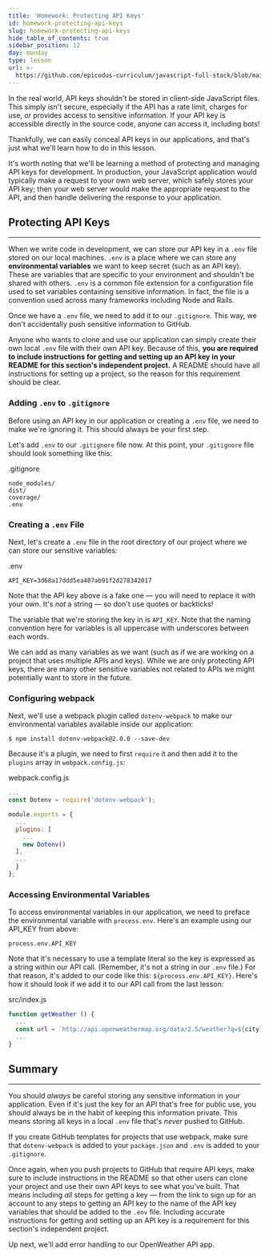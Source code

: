 ```yaml
---
title: 'Homework: Protecting API Keys'
id: homework-protecting-api-keys
slug: homework-protecting-api-keys
hide_table_of_contents: true
sidebar_position: 12
day: monday
type: lesson
url: >-
  https://github.com/epicodus-curriculum/javascript-full-stack/blob/main/0h_managing_api_keys.md
---
```


In the real world, API keys shouldn't be stored in client-side JavaScript files. This simply isn't secure, especially if the API has a rate limit, charges for use, or provides access to sensitive information. If your API key is accessible directly in the source code, anyone can access it, including bots!

Thankfully, we can easily conceal API keys in our applications, and that's just what we'll learn how to do in this lesson. 

It's worth noting that we'll be learning a method of protecting and managing API keys for development. In production, your JavaScript application would typically make a request to your own web server, which safely stores your API key; then your web server would make the appropriate request to the API, and then handle delivering the response to your application. 

## Protecting API Keys
--- 

When we write code in development, we can store our API key in a `.env` file stored on our local machines. `.env` is a place where we can store any **environmental variables** we want to keep secret (such as an API key). These are variables that are specific to your environment and shouldn't be shared with others. `.env` is a common file extension for a configuration file used to set variables containing sensitive information. In fact, the file is a convention used across many frameworks including Node and Rails.

Once we have a `.env` file, we need to add it to our `.gitignore`. This way, we don't accidentally push sensitive information to GitHub.

Anyone who wants to clone and use our application can simply create their own local `.env` file with their own API key. Because of this, **you are required to include instructions for getting and setting up an API key in your README for this section's independent project.** A README should have all instructions for setting up a project, so the reason for this requirement should be clear. 

### Adding `.env` to `.gitignore`

Before using an API key in our application or creating a `.env` file, we need to make we're ignoring it. This should always be your first step. 

Let's add `.env` to our `.gitignore` file now. At this point, your `.gitignore` file should look something like this:

<div class="filename">.gitignore</div>

```
node_modules/
dist/
coverage/
.env
```

### Creating a `.env` File

Next, let's create a `.env` file in the root directory of our project where we can store our sensitive variables:

<div class="filename">.env</div>

```
API_KEY=3d68a17ddd5ea407ab91f2d278342017
```

Note that the API key above is a fake one — you will need to replace it with your own. It's _not_ a string — so don't use quotes or backticks!

The variable that we're storing the key in is `API_KEY`. Note that the naming convention here for variables is all uppercase with underscores between each words.

We can add as many variables as we want (such as if we are working on a project that uses multiple APIs and keys). While we are only protecting API keys, there are many other sensitive variables not related to APIs we might potentially want to store in the future. 

### Configuring webpack

Next, we'll use a webpack plugin called `dotenv-webpack` to make our environmental variables available inside our application:

```shell
$ npm install dotenv-webpack@2.0.0 --save-dev
```

Because it's a plugin, we need to first `require` it and then add it to the `plugins` array in `webpack.config.js`:

<div class="filename">webpack.config.js</div>

```js
...
const Dotenv = require('dotenv-webpack');

module.exports = {
  ...
  plugins: [
    ...
    new Dotenv()
  ],
  ...
  }
};
```

### Accessing Environmental Variables

To access environmental variables in our application, we need to preface the environmental variable with `process.env`. Here's an example using our API_KEY from above:

```shell
process.env.API_KEY
```

Note that it's necessary to use a template literal so the key is expressed as a string within our API call. (Remember, it's not a string in our `.env` file.) For that reason, it's added to our code like this: `${process.env.API_KEY}`. Here's how it should look if we add it to our API call from the last lesson:

<div class="filename">src/index.js</div>

```javascript
function getWeather () {
  ...
  const url = `http://api.openweathermap.org/data/2.5/weather?q=${city}&appid=${process.env.API_KEY}`
  ...
}
```

## Summary
---

You should _always_ be careful storing any sensitive information in your application. Even if it's just the key for an API that's free for public use, you should always be in the habit of keeping this information private. This means storing all keys in a local `.env` file that's _never_ pushed to GitHub. 

If you create GitHub templates for projects that use webpack, make sure that `dotenv-webpack` is added to your `package.json` and `.env` is added to your `.gitignore`. 

Once again, when you push projects to GitHub that require API keys, make sure to include instructions in the README so that other users can clone your project and use their own API keys to see what you've built. That means including _all_ steps for getting a key — from the link to sign up for an account to any steps to getting an API key to the name of the API key variables that should be added to the `.env` file. Including accurate instructions for getting and setting up an API key is a requirement for this section's independent project.

Up next, we'll add error handling to our OpenWeather API app.
